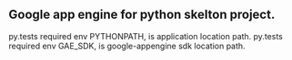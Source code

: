 Google app engine for python skelton project.
---

py.tests required env PYTHONPATH, is application location path.
py.tests required env GAE_SDK, is google-appengine sdk location path.

